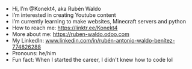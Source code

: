 - Hi, I’m @Konekt4, aka Rubén Waldo
- I’m interested in creating Youtube content
- I’m currently learning to make websites, Minecraft servers and python
- How to reach me: https://linktr.ee/Konekt4
- More about me: https://ruben-waldo.odoo.com
- My LinkedIn: www.linkedin.com/in/rubén-antonio-waldo-benítez-774826288
- Pronouns: he/him
- Fun fact: When I started the career, I didn't knew how to code lol

